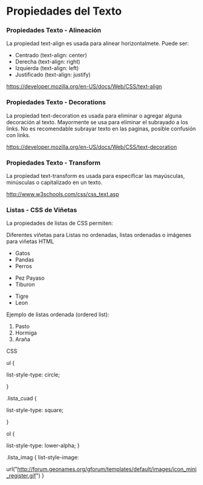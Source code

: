 ﻿# Propiedades del Texto### Propiedades Texto - AlineaciónLa propiedad text-align es usada para alinear horizontalmete.Puede ser:- Centrado (text-align: center)- Derecha (text-align: right)- Izquierda (text-align: left)- Justificado (text-align: justify)https://developer.mozilla.org/en-US/docs/Web/CSS/text-align### Propiedades Texto - DecorationsLa propiedad text-decoration es usada para eliminar o agregar alguna decoración al texto.Mayormente se usa para eliminar el subrayado a los links.No es recomendable subrayar texto en las paginas, posible confusión con links.https://developer.mozilla.org/en-US/docs/Web/CSS/text-decoration### Propiedades Texto - TransformLa propiedad text-transform es usada para especificar las mayúsculas, minúsculas o capitalizado en un texto.http://www.w3schools.com/css/css_text.asp### Listas - CSS de ViñetasLa propiedades de listas de CSS permiten:Diferentes viñetas para Listas no ordenadas, listas ordenadas o imágenes para viñetas HTML<ul class="lista_cuad"><li>Gatos</li><li>Pandas</li><li>Perros</li></ul><ul class="lista_imag"><li>Pez Payaso</li><li>Tiburon</li></ul><ul><li>Tigre</li><li>Leon</li></ul><p>Ejemplo de listas ordenada (ordered list):</p><ol><li>Pasto</li><li>Hormiga</li><li>Araña</li></ol>CSS​ul {  list-style-type: circle;}.lista_cuad {  list-style-type: square;}ol {  list-style-type: lower-alpha;}.lista_imag {  list-style-image:  url("http://forum.geonames.org/gforum/templates/default/images/icon_mini_register.gif")}​​​​​​